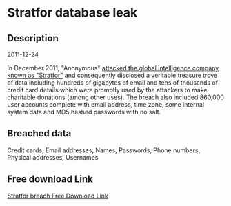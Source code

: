 # Stratfor database leak

## Description

2011-12-24

In December 2011, &quot;Anonymous&quot; <a href="http://www.troyhunt.com/2011/12/5-website-security-lessons-courtesy-of.html" target="_blank" rel="noopener">attacked the global intelligence company known as &quot;Stratfor&quot;</a> and consequently disclosed a veritable treasure trove of data including hundreds of gigabytes of email and tens of thousands of credit card details which were promptly used by the attackers to make charitable donations (among other uses). The breach also included 860,000 user accounts complete with email address, time zone, some internal system data and MD5 hashed passwords with no salt.

## Breached data

Credit cards, Email addresses, Names, Passwords, Phone numbers, Physical addresses, Usernames

## Free download Link

[Stratfor breach Free Download Link](https://tinyurl.com/2b2k277t)